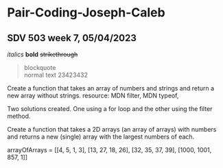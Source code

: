 # Pair-Coding-Joseph-Caleb<br>
## SDV 503 week 7, 05/04/2023<br>
*italics*
**bold**
~~strikethrough~~<br>
> blockquote<br>
normal text  23423432

Create a function that takes an array of numbers and strings and return a new array without strings.
resource: MDN filter, MDN typeof,

Two solutions created.  One using a for loop and the other using the filter method.

Create a function that takes a 2D arrays (an array of arrays) with numbers and returns a new (single) array with the largest numbers of each.

arrayOfArrays = [[4, 5, 1, 3], [13, 27, 18, 26], [32, 35, 37, 39], [1000, 1001, 857, 1]] 
